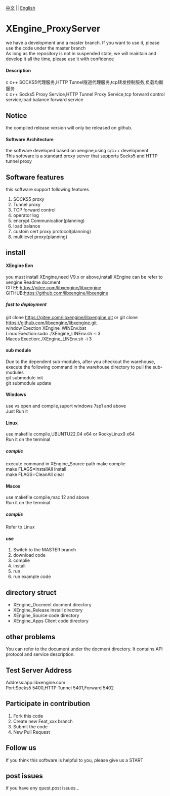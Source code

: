 [中文](README.md) ||  [English](README.en.md)  
# XEngine_ProxyServer
we have a development and a master branch. If you want to use it, please use the code under the master branch  
As long as the repository is not in suspended state, we will maintain and develop it all the time, please use it with confidence  

#### Description
c c++ SOCKS5代理服务,HTTP Tunnel隧道代理服务,tcp转发控制服务,负载均衡服务  
c c++ Socks5 Proxy Service,HTTP Tunnel Proxy Service,tcp forward control service,load balance forward service  

## Notice
the compiled release version will only be released on github.

#### Software Architecture
the software developed based on xengine,using c/c++ development  
This software is a standard proxy server that supports Socks5 and HTTP tunnel proxy  

## Software features
this software support following features  
1. SOCKS5 proxy  
2. Tunnel proxy  
3. TCP forward control
4. operator log  
5. encrypt Communication(planning)  
6. load balance
7. custom cert proxy protocol(planning)  
8. multilevel proxy(planning)

## install

#### XEngine Evn
you must install XEngine,need V9.x or above,install XEngine can be refer to xengine Readme docment  
GITEE:https://gitee.com/libxengine/libxengine  
GITHUB:https://github.com/libxengine/libxengine

##### fast to deployment 
git clone https://gitee.com/libxengine/libxengine.git or git clone https://github.com/libxengine/libxengine.git  
window Exection XEngine_WINEnv.bat   
Linux Exection:sudo ./XEngine_LINEnv.sh -i 3  
Macos Exection:./XEngine_LINEnv.sh -i 3

#### sub module
Due to the dependent sub-modules, after you checkout the warehouse, execute the following command in the warehouse directory to pull the sub-modules  
git submodule init  
git submodule update  

#### Windows
use vs open and compile,suport windows 7sp1 and above  
Just Run it

#### Linux
use makefile compile,UBUNTU22.04 x64 or RockyLinux9 x64  
Run it on the terminal

##### complie
execute command in XEngine_Source path
make complie  
make FLAGS=InstallAll install  
make FLAGS=CleanAll clear  

#### Macos
use makefile compile,mac 12 and above  
Run it on the terminal

##### complie
Refer to Linux

#### use

1.  Switch to the MASTER branch
2.  download code
3.  complie
4.  install
5.  run
6.  run example code  

## directory struct
- XEngine_Docment  docment directory  
- XEngine_Release  install directory  
- XEngine_Source   code    directory  
- XEngine_Apps     Client code directory  

## other problems   
You can refer to the document under the docment directory. It contains API protocol and service description.  

## Test Server Address
Address:app.libxengine.com  
Port:Socks5 5400,HTTP Tunnel 5401,Forward 5402

## Participate in contribution

1. Fork this code
2. Create new Feat_xxx branch
3. Submit the code
4. New Pull Request

## Follow us
If you think this software is helpful to you, please give us a START

## post issues

if you have eny quest.post issues...